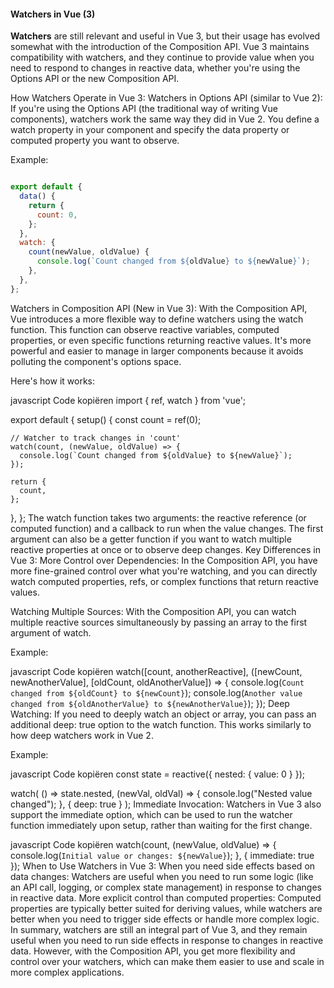 <h4>Watchers in Vue (3)</h4>

**Watchers** are still relevant and useful in Vue 3, but their usage has evolved somewhat with the introduction of the Composition API. Vue 3 maintains compatibility with watchers, and they continue to provide value when you need to respond to changes in reactive data, whether you're using the Options API or the new Composition API.

How Watchers Operate in Vue 3:
Watchers in Options API (similar to Vue 2): If you're using the Options API (the traditional way of writing Vue components), watchers work the same way they did in Vue 2. You define a watch property in your component and specify the data property or computed property you want to observe.

Example:

```javascript

export default {
  data() {
    return {
      count: 0,
    };
  },
  watch: {
    count(newValue, oldValue) {
      console.log(`Count changed from ${oldValue} to ${newValue}`);
    },
  },
};
```

Watchers in Composition API (New in Vue 3): With the Composition API, Vue introduces a more flexible way to define watchers using the watch function. This function can observe reactive variables, computed properties, or even specific functions returning reactive values. It's more powerful and easier to manage in larger components because it avoids polluting the component's options space.

Here's how it works:

javascript
Code kopiëren
import { ref, watch } from 'vue';

export default {
  setup() {
    const count = ref(0);

    // Watcher to track changes in 'count'
    watch(count, (newValue, oldValue) => {
      console.log(`Count changed from ${oldValue} to ${newValue}`);
    });

    return {
      count,
    };
  },
};
The watch function takes two arguments: the reactive reference (or computed function) and a callback to run when the value changes.
The first argument can also be a getter function if you want to watch multiple reactive properties at once or to observe deep changes.
Key Differences in Vue 3:
More Control over Dependencies: In the Composition API, you have more fine-grained control over what you're watching, and you can directly watch computed properties, refs, or complex functions that return reactive values.

Watching Multiple Sources: With the Composition API, you can watch multiple reactive sources simultaneously by passing an array to the first argument of watch.

Example:

javascript
Code kopiëren
watch([count, anotherReactive], ([newCount, newAnotherValue], [oldCount, oldAnotherValue]) => {
  console.log(`Count changed from ${oldCount} to ${newCount}`);
  console.log(`Another value changed from ${oldAnotherValue} to ${newAnotherValue}`);
});
Deep Watching: If you need to deeply watch an object or array, you can pass an additional deep: true option to the watch function. This works similarly to how deep watchers work in Vue 2.

Example:

javascript
Code kopiëren
const state = reactive({ nested: { value: 0 } });

watch(
  () => state.nested,
  (newVal, oldVal) => {
    console.log("Nested value changed");
  },
  { deep: true }
);
Immediate Invocation: Watchers in Vue 3 also support the immediate option, which can be used to run the watcher function immediately upon setup, rather than waiting for the first change.

javascript
Code kopiëren
watch(count, (newValue, oldValue) => {
  console.log(`Initial value or changes: ${newValue}`);
}, { immediate: true });
When to Use Watchers in Vue 3:
When you need side effects based on data changes: Watchers are useful when you need to run some logic (like an API call, logging, or complex state management) in response to changes in reactive data.
More explicit control than computed properties: Computed properties are typically better suited for deriving values, while watchers are better when you need to trigger side effects or handle more complex logic.
In summary, watchers are still an integral part of Vue 3, and they remain useful when you need to run side effects in response to changes in reactive data. However, with the Composition API, you get more flexibility and control over your watchers, which can make them easier to use and scale in more complex applications.
